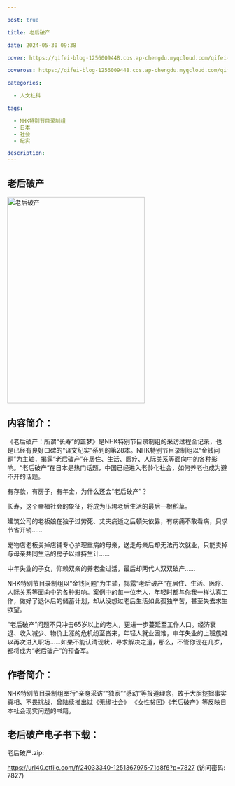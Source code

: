 ```yaml
---

post: true

title: 老后破产

date: 2024-05-30 09:38

cover: https://qifei-blog-1256009448.cos.ap-chengdu.myqcloud.com/qifei-blog/64ceecbb1ddac507cc36d328.jpg

coveross: https://qifei-blog-1256009448.cos.ap-chengdu.myqcloud.com/qifei-blog/64ceecbb1ddac507cc36d328.jpg

categories:

  - 人文社科

tags:

  - NHK特别节目录制组
  - 日本
  - 社会
  - 纪实

description:
---
```


## 老后破产

<img alt="老后破产" class="aligncenter loading" data-was-processed="true" decoding="async" fetchpriority="high" height="471" src="https://qifei-blog-1256009448.cos.ap-chengdu.myqcloud.com/qifei-blog/64ceecbb1ddac507cc36d328.jpg" style="cursor: zoom-in;" width="314"/>

## 内容简介：

《老后破产：所谓“长寿”的噩梦》是NHK特别节目录制组的采访过程全记录，也是已经有良好口碑的“译文纪实”系列的第28本。NHK特别节目录制组以“金钱问题”为主轴，揭露“老后破产”在居住、生活、医疗、人际关系等面向中的各种影响。“老后破产”在日本是热门话题，中国已经进入老龄化社会，如何养老也成为避不开的话题。

有存款，有房子，有年金，为什么还会“老后破产”？

长寿，这个幸福社会的象征，将成为压垮老后生活的最后一根稻草。

建筑公司的老板娘在独子过劳死、丈夫病逝之后顿失依靠，有病痛不敢看病，只求节省开销……

宠物店老板关掉店铺专心护理重病的母亲，送走母亲后却无法再次就业，只能卖掉与母亲共同生活的房子以维持生计……

中年失业的子女，仰赖双亲的养老金过活，最后却两代人双双破产……

NHK特别节目录制组以“金钱问题”为主轴，揭露“老后破产”在居住、生活、医疗、人际关系等面向中的各种影响。案例中的每一位老人，年轻时都与你我一样认真工作，做好了退休后的储蓄计划，却从没想过老后生活如此孤独辛苦，甚至失去求生欲望。

“老后破产”问题不只冲击65岁以上的老人，更进一步蔓延至工作人口。经济衰退、收入减少、物价上涨的危机纷至沓来，年轻人就业困难，中年失业的上班族难以再次进入职场……如果不能认清现状，寻求解决之道，那么，不管你现在几岁，都将成为“老后破产”的预备军。

## 作者简介：

NHK特别节目录制组奉行“亲身采访”“独家”“感动”等报道理念，敢于大胆挖掘事实真相、不畏挑战，曾陆续推出过《无缘社会》 《女性贫困》《老后破产》等反映日本社会现实问题的书籍。

## 老后破产电子书下载：

老后破产.zip: 

https://url40.ctfile.com/f/24033340-1251367975-71d8f6?p=7827 (访问密码: 7827)
